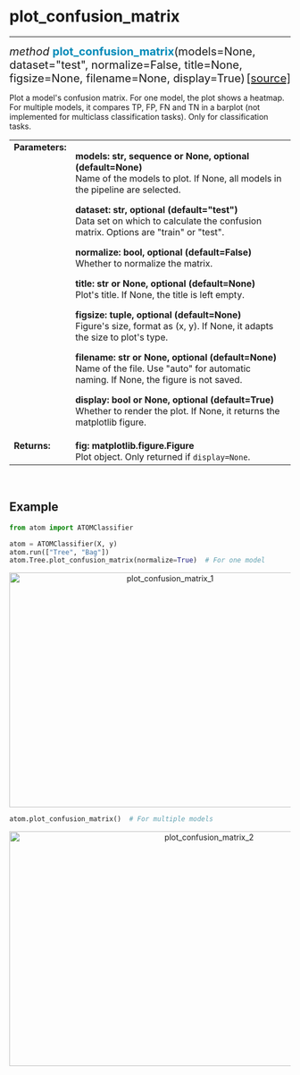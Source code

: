 # plot_confusion_matrix
-----------------------

<div style="font-size:20px">
<em>method</em> <strong style="color:#008AB8">plot_confusion_matrix</strong>(models=None,
dataset="test", normalize=False, title=None, figsize=None, filename=None,
display=True)
<span style="float:right">
<a href="https://github.com/tvdboom/ATOM/blob/master/atom/plots.py#L2202">[source]</a>
</span>
</div>

Plot a model's confusion matrix. For one model, the plot shows a
heatmap. For multiple models, it compares TP, FP, FN and TN in a
barplot (not implemented for multiclass classification tasks).
Only for classification tasks.

<table style="font-size:16px">
<tr>
<td width="20%" class="td_title" style="vertical-align:top"><strong>Parameters:</strong></td>
<td width="80%" class="td_params">
<p>
<strong>models: str, sequence or None, optional (default=None)</strong><br>
Name of the models to plot. If None, all models in the pipeline are selected.
</p>
<p>
<strong>dataset: str, optional (default="test")</strong><br>
Data set on which to calculate the confusion matrix. Options are "train" or "test".
</p>
<p>
<strong>normalize: bool, optional (default=False)</strong><br>
Whether to normalize the matrix.
</p>
<p>
<strong>title: str or None, optional (default=None)</strong><br>
Plot's title. If None, the title is left empty.
</p>
<p>
<strong>figsize: tuple, optional (default=None)</strong><br>
Figure's size, format as (x, y). If None, it adapts the size
to plot's type.
</p>
<p>
<strong>filename: str or None, optional (default=None)</strong><br>
Name of the file. Use "auto" for automatic naming.
If None, the figure is not saved.
</p>
<p>
<strong>display: bool or None, optional (default=True)</strong><br>
Whether to render the plot. If None, it returns the matplotlib figure.
</p>
</td>
</tr>
<tr>
<td width="20%" class="td_title" style="vertical-align:top"><strong>Returns:</strong></td>
<td width="80%" class="td_params">
<strong>fig: matplotlib.figure.Figure</strong><br>
Plot object. Only returned if <code>display=None</code>.
</td>
</tr>
</table>
<br />



## Example

```python
from atom import ATOMClassifier

atom = ATOMClassifier(X, y)
atom.run(["Tree", "Bag"])
atom.Tree.plot_confusion_matrix(normalize=True)  # For one model
```
<div align="center">
    <img src="../../../img/plots/plot_confusion_matrix_1.png" alt="plot_confusion_matrix_1" width="560" height="420"/>
</div>

```python
atom.plot_confusion_matrix()  # For multiple models
```
<div align="center">
    <img src="../../../img/plots/plot_confusion_matrix_2.png" alt="plot_confusion_matrix_2" width="700" height="420"/>
</div>